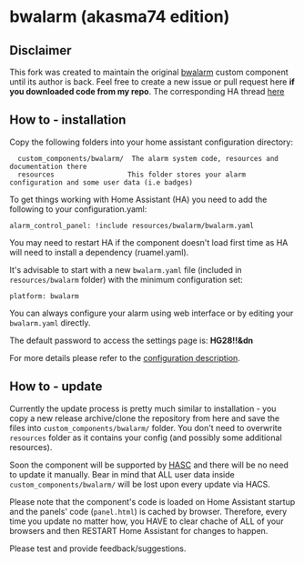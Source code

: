 # bwalarm (akasma74 edition)

## Disclaimer
This fork was created to maintain the original [bwalarm](https://github.com/gazoscalvertos/Hass-Custom-Alarm) custom component until its author is back.
Feel free to create a new issue or pull request here **if you downloaded code from my repo**.
The corresponding HA thread [here](https://community.home-assistant.io/t/bwalarm-akasma74-edition/113666)

## How to - installation

Copy the following folders into your home assistant configuration directory:
```
  custom_components/bwalarm/  The alarm system code, resources and documentation there
  resources                  This folder stores your alarm configuration and some user data (i.e badges)
```

To get things working with Home Assistant (HA) you need to add the following to your configuration.yaml:
```
alarm_control_panel: !include resources/bwalarm/bwalarm.yaml
```
You may need to restart HA if the component doesn't load first time as HA will need to install a dependency (ruamel.yaml).

It's advisable to start with a new ```bwalarm.yaml``` file (included in ```resources/bwalarm``` folder) with the minimum configuration set:
```
platform: bwalarm
```
You can always configure your alarm using web interface or by editing your ```bwalarm.yaml``` directly.

The default password to access the settings page is: **HG28!!&dn**

For more details please refer to the [configuration description](https://github.com/akasma74/Hass-Custom-Alarm/blob/master/guidance/configuration.md).

## How to - update
Currently the update process is pretty much similar to installation - you copy a new release archive/clone the repository from here and save the files into ```custom_components/bwalarm/``` folder. You don't need to overwrite ```resources``` folder as it contains your config (and possibly some additional resources).

Soon the component will be supported by [HASC](https://github.com/custom-components/hacs) and there will be no need to update it manually. Bear in mind that ALL user data inside ```custom_components/bwalarm/``` will be lost upon every update via HACS.

Please note that the component's code is loaded on Home Assistant startup and the panels' code (```panel.html```) is cached by browser.
Therefore, every time you update no matter how, you HAVE to clear chache of ALL of your browsers and then RESTART Home Assistant for changes to happen. 

Please test and provide feedback/suggestions.
